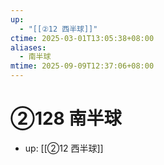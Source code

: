 ```yaml
---
up:
  - "[[②12 西半球]]"
ctime: 2025-03-01T13:05:38+08:00
aliases:
  - 南半球
mtime: 2025-09-09T12:37:06+08:00
---
```


# ②128 南半球

- up: [[②12 西半球]]
